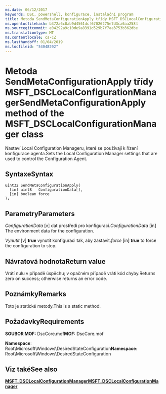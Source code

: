 ```yaml
---
ms.date: 06/12/2017
keywords: DSC, powershell, konfigurace, instalační program
title: Metoda SendMetaConfigurationApply třídy MSFT_DSCLocalConfigurationManager
ms.openlocfilehash: b372a6c0ab9d4561dcf67026275e7d3ca6aa2584
ms.sourcegitcommit: e04292a9c10de9a8391d529b7f7aa3753b362dbe
ms.translationtype: MT
ms.contentlocale: cs-CZ
ms.lasthandoff: 01/04/2019
ms.locfileid: "54048202"
---
```

# <a name="sendmetaconfigurationapply-method-of-the-msftdsclocalconfigurationmanager-class"></a><span data-ttu-id="48626-103">Metoda SendMetaConfigurationApply třídy MSFT_DSCLocalConfigurationManager</span><span class="sxs-lookup"><span data-stu-id="48626-103">SendMetaConfigurationApply method of the MSFT_DSCLocalConfigurationManager class</span></span>

<span data-ttu-id="48626-104">Nastaví Local Configuration Manageru, které se používají k řízení konfigurace agenta.</span><span class="sxs-lookup"><span data-stu-id="48626-104">Sets the Local Configuration Manager settings that are used to control the Configuration Agent.</span></span>

## <a name="syntax"></a><span data-ttu-id="48626-105">Syntaxe</span><span class="sxs-lookup"><span data-stu-id="48626-105">Syntax</span></span>

```mof
uint32 SendMetaConfigurationApply(
  [in] uint8   ConfigurationData[],
  [in] boolean force
);
```

## <a name="parameters"></a><span data-ttu-id="48626-106">Parametry</span><span class="sxs-lookup"><span data-stu-id="48626-106">Parameters</span></span>

<span data-ttu-id="48626-107">*ConfigurationData* \[v\] dat prostředí pro konfiguraci.</span><span class="sxs-lookup"><span data-stu-id="48626-107">*ConfigurationData* \[in\] The environment data for the configuration.</span></span>

<span data-ttu-id="48626-108">*Vynutit* \[v\] **true** vynutit konfiguraci tak, aby zastavit.</span><span class="sxs-lookup"><span data-stu-id="48626-108">*force* \[in\] **true** to force the configuration to stop.</span></span>

## <a name="return-value"></a><span data-ttu-id="48626-109">Návratová hodnota</span><span class="sxs-lookup"><span data-stu-id="48626-109">Return value</span></span>

<span data-ttu-id="48626-110">Vrátí nulu v případě úspěchu; v opačném případě vrátí kód chyby.</span><span class="sxs-lookup"><span data-stu-id="48626-110">Returns zero on success; otherwise returns an error code.</span></span>

## <a name="remarks"></a><span data-ttu-id="48626-111">Poznámky</span><span class="sxs-lookup"><span data-stu-id="48626-111">Remarks</span></span>

<span data-ttu-id="48626-112">Toto je statické metody.</span><span class="sxs-lookup"><span data-stu-id="48626-112">This is a static method.</span></span>

## <a name="requirements"></a><span data-ttu-id="48626-113">Požadavky</span><span class="sxs-lookup"><span data-stu-id="48626-113">Requirements</span></span>

<span data-ttu-id="48626-114">**SOUBOR MOF:** DscCore.mof</span><span class="sxs-lookup"><span data-stu-id="48626-114">**MOF:** DscCore.mof</span></span>

<span data-ttu-id="48626-115">**Namespace**: Root\Microsoft\Windows\DesiredStateConfiguration</span><span class="sxs-lookup"><span data-stu-id="48626-115">**Namespace**: Root\Microsoft\Windows\DesiredStateConfiguration</span></span>

## <a name="see-also"></a><span data-ttu-id="48626-116">Viz také</span><span class="sxs-lookup"><span data-stu-id="48626-116">See also</span></span>

[<span data-ttu-id="48626-117">**MSFT_DSCLocalConfigurationManager**</span><span class="sxs-lookup"><span data-stu-id="48626-117">**MSFT_DSCLocalConfigurationManager**</span></span>](msft-dsclocalconfigurationmanager.md)